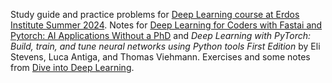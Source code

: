 Study guide and practice problems for [Deep Learning course at Erdos Institute Summer 2024](https://www.erdosinstitute.org/programs/may-summer-2024/deep-learning-boot-camp). Notes for [Deep Learning for Coders with Fastai and Pytorch: AI Applications Without a PhD](https://github.com/fastai/fastbook/tree/master) and _Deep Learning with PyTorch: Build, train, and tune neural networks using Python tools First Edition_ by Eli Stevens, Luca Antiga, and Thomas Viehmann. Exercises and some notes from [Dive into Deep Learning](https://d2l.ai/index.html).